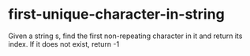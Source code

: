 # first-unique-character-in-string
Given a string s, find the first non-repeating character in it and return its index. If it does not exist, return -1
